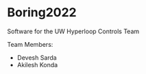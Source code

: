 # Boring2022
Software for the UW Hyperloop Controls Team

Team Members:
- Devesh Sarda
- Akilesh Konda
